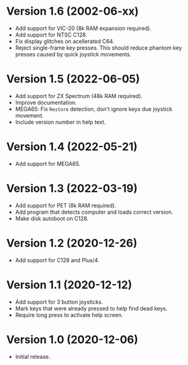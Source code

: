 # Version 1.6 (2002-06-xx)

* Add support for VIC-20 (8k RAM expansion required).
* Add support for NTSC C128.
* Fix display glitches on acellerated C64.
* Reject single-frame key presses. This should reduce phantom key presses caused by quick joystick movements.

# Version 1.5 (2022-06-05)

- Add support for ZX Spectrum (48k RAM required).
- Improve documentation.
- MEGA65: Fix `Restore` detection, don't ignore keys due joystick movement.
- Include version number in help text.

# Version 1.4 (2022-05-21)

- Add support for MEGA65.

# Version 1.3 (2022-03-19)

- Add support for PET (8k RAM required).
- Add program that detects computer and loads correct version.
- Make disk autoboot on C128.

# Version 1.2 (2020-12-26)

- Add support for C128 and Plus/4.

# Version 1.1 (2020-12-12)

- Add support for 3 button joysticks.
- Mark keys that were already pressed to help find dead keys.
- Require long press to activate help screen.

# Version 1.0 (2020-12-06)

- Initial release.
